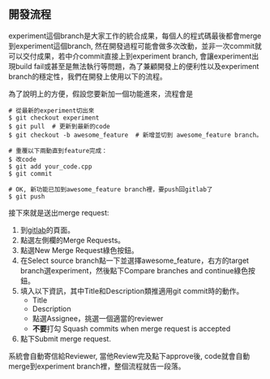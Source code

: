 ## 開發流程

experiment這個branch是大家工作的統合成果，每個人的程式碼最後都會merge到experiment這個branch, 然在開發過程可能會做多次改動，並非一次commit就可以交付成果，若中介commit直接上到experiment branch, 會讓experiment出現build fail或甚至是無法執行等問題，為了兼顧開發上的便利性以及experiment branch的穩定性，我們在開發上使用以下的流程。

為了說明上的方便，假設您要新加一個功能進來，流程會是

```
# 從最新的experiment切出來
$ git checkout experiment
$ git pull  # 更新到最新的code
$ git checkout -b awesome_feature  # 新增並切到 awesome_feature branch。

# 重覆以下兩動直到feature完成：
$ 改code
$ git add your_code.cpp
$ git commit

# OK, 新功能已加到awesome_feature branch裡，要push回gitlab了
$ git push
```

接下來就是送出merge request:
1. 到[gitlab](https://gitlab.itriadv.co/self_driving_bus/self_driving_bus)的頁面。
2. 點選左側欄的Merge Requests。
3. 點選New Merge Request綠色按鈕。
4. 在Select source branch點一下並選擇awesome_feature，右方的target branch選experiment，然後點下Compare branches and continue綠色按鈕。
5. 填入以下資訊，其中Title和Description類推適用git commit時的動作。
    * Title
    * Description
    * 點選Assignee，挑選一個適當的reviewer
    * **不要**打勾 Squash commits when merge request is accepted
6. 點下Submit merge request.

系統會自動寄信給Reviewer, 當他Review完及點下approve後, code就會自動merge到experiment branch裡，整個流程就告一段落。
